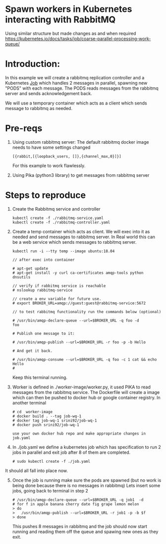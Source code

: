 # Spawn workers in Kubernetes interacting with RabbitMQ

Using similar structure but made changes as and when required
https://kubernetes.io/docs/tasks/job/coarse-parallel-processing-work-queue/

# Introduction:

   In this example we will create a rabbitmq replication controller and a Kubernetes [Job](https://kubernetes.io/docs/concepts/workloads/controllers/jobs-run-to-completion/)  which handles 2 messages in parallel, spawning new "PODS" with each message. The PODS reads messages from the rabbitmq server and sends acknowledgement back.

   We will use a temporary container which acts as a client which sends message to rabbitmq as needed.
    

# Pre-reqs

1.  Using custom rabbitmq server:
    The default rabbitmq docker image needs to have some settings changed
    ```
    [{rabbit,[{loopback_users, []},{channel_max,0}]}]
    ```
    For this example to work flawlessly.

2.  Using Pika (python3 library) to get messages from rabbitmq server


# Steps to reproduce

1.  Create the Rabbitmq service and controller

    ```
    kubectl create -f ./rabbitmq-service.yaml
    kubectl create -f ./rabbitmq-controller.yaml
    ```

2.  Create a temp container which acts as client. We will exec into it as needed and send messages to rabbitmq server.
    In Real world this can be a web service which sends messages to rabbitmq server.

    ```
    kubectl run -i --tty temp --image ubuntu:18.04

    // after exec into container

    # apt-get update
    # apt-get install -y curl ca-certificates amqp-tools python dnsutils

    // verify if rabbitmq service is reachable
    # nslookup rabbitmq-service

    // create a env variable for future use.
    # export BROKER_URL=amqp://guest:guest@rabbitmq-service:5672

    // to test rabbitmq functionality run the commands below (optional)

    # /usr/bin/amqp-declare-queue --url=$BROKER_URL -q foo -d
    foo

    # Publish one message to it:

    # /usr/bin/amqp-publish --url=$BROKER_URL -r foo -p -b Hello

    # And get it back.

    # /usr/bin/amqp-consume --url=$BROKER_URL -q foo -c 1 cat && echo
    Hello
    #
    ```
    Keep this terminal running.


3.  Worker is defined in ./worker-image/worker.py, it used PIKA to read messages from the rabbitmq service. The Dockerfile will create a image which can then be pushed to docker hub or google container registry.
    In another terminal
    ```
    # cd  worker-image
    # docker build . --tag job-wq-1
    # docker tag job-wq-1 srini92/job-wq-1
    # docker push srini92/job-wq-1

    use your own docker hub repo and make appropriate changes in job.yaml
    ```

4.  In ./job.yaml we define a kubernetes job which has specification to run 2 jobs in parallel and exit job after 8 of them are completed.

    ```
    # sudo kubectl create -f ./job.yaml
    ```

  It should all fall into place now.

5.  Once the job is running make sure the pods are spawned (but no work is being done because there is no messages in rabbitmq)
    Lets insert some jobs, going back to terminal in step 2

    ```
    # /usr/bin/amqp-declare-queue --url=$BROKER_URL -q job1  -d
    # for f in apple banana cherry date fig grape lemon melon
    > do
    >   /usr/bin/amqp-publish --url=$BROKER_URL -r job1 -p -b $f
    > done
    ```

    This pushes 8 messages in rabbitmq and the job should now start running and reading them off the queue and spawing new ones as they exit.
